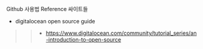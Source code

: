 Github 사용법 Reference 싸이트들  

- digitalocean open source guide
>>- https://www.digitalocean.com/community/tutorial_series/an-introduction-to-open-source
